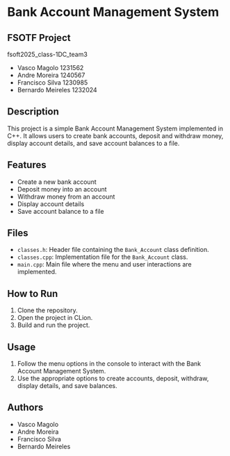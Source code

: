 # Bank Account Management System

## FSOTF Project

fsoft2025\_class-1DC\_team3

<ul>
  <li> Vasco Magolo 1231562 </li>
  <li> Andre Moreira 1240567 </li>
  <li> Francisco Silva 1230985 </li>
  <li> Bernardo Meireles 1232024</li>
</ul>

## Description

This project is a simple Bank Account Management System implemented in C++. It allows users to create bank accounts,
deposit and withdraw money, display account details, and save account balances to a file.

## Features

- Create a new bank account
- Deposit money into an account
- Withdraw money from an account
- Display account details
- Save account balance to a file

## Files

- `classes.h`: Header file containing the `Bank_Account` class definition.
- `classes.cpp`: Implementation file for the `Bank_Account` class.
- `main.cpp`: Main file where the menu and user interactions are implemented.

## How to Run

1. Clone the repository.
2. Open the project in CLion.
3. Build and run the project.

## Usage

1. Follow the menu options in the console to interact with the Bank Account Management System.
2. Use the appropriate options to create accounts, deposit, withdraw, display details, and save balances.

## Authors

- Vasco Magolo
- Andre Moreira
- Francisco Silva
- Bernardo Meireles
